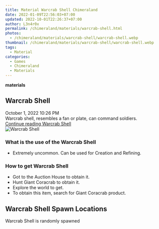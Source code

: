 ```yaml
---
title: Material Warcrab Shell Chimeraland
date: 2022-01-09T22:56:03+07:00
updated: 2022-10-01T22:26:37+07:00
author: L3n4r0x
permalink: /chimeraland/materials/warcrab-shell.html
photos:
  - /chimeraland/materials/warcrab-shell/warcrab-shell.webp
thumbnail: /chimeraland/materials/warcrab-shell/warcrab-shell.webp
tags:
  - Material
categories:
  - Games
  - Chimeraland
  - Materials
---
```


<section id="bootstrap-wrapper">
  <link
    rel="stylesheet"
    href="https://cdn.statically.io/gh/dimaslanjaka/Web-Manajemen/40ac3225/css/bootstrap-4.5-wrapper.css"
  />
  <div
    class="row g-0 border rounded overflow-hidden flex-md-row mb-4 shadow-sm position-relative bg-light text-dark"
  >
    <div class="col p-4 d-flex flex-column position-static">
      <strong class="d-inline-block mb-2 text-success">materials</strong>
      <h2 class="mb-0">Warcrab Shell</h2>
      <div class="mb-1 text-muted">October 1, 2022 10:26 PM</div>
      <div class="mb-2 border p-1">
        Warcrab shell, resembles a fan or plate, can command soldiers.
      </div>
      <a
        href="/chimeraland/materials/warcrab-shell.html"
        class="stretched-link d-none"
        >Continue reading Warcrab Shell</a
      >
    </div>
    <div class="col-auto d-none d-lg-block">
      <img
        src="/chimeraland/materials/warcrab-shell/warcrab-shell.webp"
        alt="Warcrab Shell"
      />
    </div>
  </div>
  <div class="row bg-light text-dark">
    <div class="col-lg-6 col-12 mb-2">
      <div class="card">
        <div class="card-body">
          <h3 class="card-title">What is the use of the Warcrab Shell</h3>
          <div class="card-text">
            <ul>
              <li>
                Extremely uncommon. Can be used for Creation and Refining.
              </li>
            </ul>
          </div>
        </div>
      </div>
    </div>
    <div class="col-lg-6 col-12 mb-2">
      <div class="card">
        <div class="card-body">
          <h3 class="card-title">How to get Warcrab Shell</h3>
          <div class="card-text">
            <ul>
              <li>Got to the Auction House to obtain it.</li>
              <li>Hunt Giant Coracrab to obtain it.</li>
              <li>Explore the world to get.</li>
              <li>To obtain this item, search for Giant Coracrab product.</li>
            </ul>
          </div>
        </div>
      </div>
    </div>
    <div class="col-12 mb-2">
      <h2>Warcrab Shell Spawn Locations</h2>
      <p>Warcrab Shell is randomly spawned</p>
    </div>
  </div>
</section>